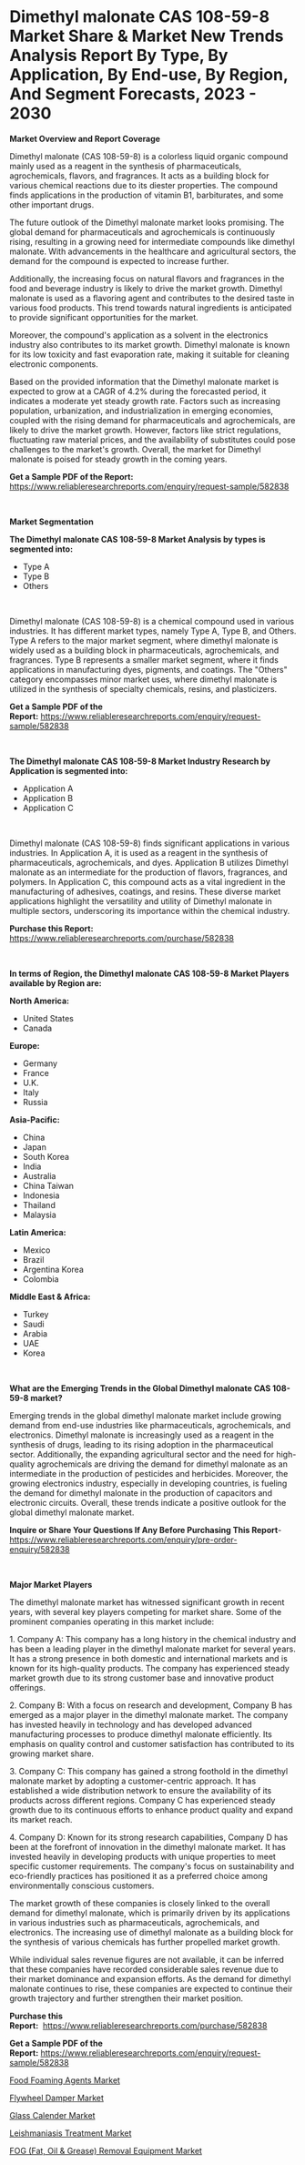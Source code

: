 <p><h1>Dimethyl malonate CAS 108-59-8 Market Share & Market New Trends Analysis Report By Type, By Application, By End-use, By Region, And Segment Forecasts, 2023 - 2030</h1></p><p><strong>Market Overview and Report Coverage</strong></p>
<p><p>Dimethyl malonate (CAS 108-59-8) is a colorless liquid organic compound mainly used as a reagent in the synthesis of pharmaceuticals, agrochemicals, flavors, and fragrances. It acts as a building block for various chemical reactions due to its diester properties. The compound finds applications in the production of vitamin B1, barbiturates, and some other important drugs.</p><p>The future outlook of the Dimethyl malonate market looks promising. The global demand for pharmaceuticals and agrochemicals is continuously rising, resulting in a growing need for intermediate compounds like dimethyl malonate. With advancements in the healthcare and agricultural sectors, the demand for the compound is expected to increase further.</p><p>Additionally, the increasing focus on natural flavors and fragrances in the food and beverage industry is likely to drive the market growth. Dimethyl malonate is used as a flavoring agent and contributes to the desired taste in various food products. This trend towards natural ingredients is anticipated to provide significant opportunities for the market.</p><p>Moreover, the compound's application as a solvent in the electronics industry also contributes to its market growth. Dimethyl malonate is known for its low toxicity and fast evaporation rate, making it suitable for cleaning electronic components.</p><p>Based on the provided information that the Dimethyl malonate market is expected to grow at a CAGR of 4.2% during the forecasted period, it indicates a moderate yet steady growth rate. Factors such as increasing population, urbanization, and industrialization in emerging economies, coupled with the rising demand for pharmaceuticals and agrochemicals, are likely to drive the market growth. However, factors like strict regulations, fluctuating raw material prices, and the availability of substitutes could pose challenges to the market's growth. Overall, the market for Dimethyl malonate is poised for steady growth in the coming years.</p></p>
<p><strong>Get a Sample PDF of the Report:</strong> <a href="https://www.reliableresearchreports.com/enquiry/request-sample/582838">https://www.reliableresearchreports.com/enquiry/request-sample/582838</a></p>
<p>&nbsp;</p>
<p><strong>Market Segmentation</strong></p>
<p><strong>The Dimethyl malonate CAS 108-59-8 Market Analysis by types is segmented into:</strong></p>
<p><ul><li>Type A</li><li>Type B</li><li>Others</li></ul></p>
<p>&nbsp;</p>
<p><p>Dimethyl malonate (CAS 108-59-8) is a chemical compound used in various industries. It has different market types, namely Type A, Type B, and Others. Type A refers to the major market segment, where dimethyl malonate is widely used as a building block in pharmaceuticals, agrochemicals, and fragrances. Type B represents a smaller market segment, where it finds applications in manufacturing dyes, pigments, and coatings. The "Others" category encompasses minor market uses, where dimethyl malonate is utilized in the synthesis of specialty chemicals, resins, and plasticizers.</p></p>
<p><strong>Get a Sample PDF of the Report:</strong>&nbsp;<a href="https://www.reliableresearchreports.com/enquiry/request-sample/582838">https://www.reliableresearchreports.com/enquiry/request-sample/582838</a></p>
<p>&nbsp;</p>
<p><strong>The Dimethyl malonate CAS 108-59-8 Market Industry Research by Application is segmented into:</strong></p>
<p><ul><li>Application A</li><li>Application B</li><li>Application C</li></ul></p>
<p>&nbsp;</p>
<p><p>Dimethyl malonate (CAS 108-59-8) finds significant applications in various industries. In Application A, it is used as a reagent in the synthesis of pharmaceuticals, agrochemicals, and dyes. Application B utilizes Dimethyl malonate as an intermediate for the production of flavors, fragrances, and polymers. In Application C, this compound acts as a vital ingredient in the manufacturing of adhesives, coatings, and resins. These diverse market applications highlight the versatility and utility of Dimethyl malonate in multiple sectors, underscoring its importance within the chemical industry.</p></p>
<p><strong>Purchase this Report:</strong>&nbsp; <a href="https://www.reliableresearchreports.com/purchase/582838">https://www.reliableresearchreports.com/purchase/582838</a></p>
<p>&nbsp;</p>
<p><strong>In terms of Region, the Dimethyl malonate CAS 108-59-8 Market Players available by Region are:</strong></p>
<p>
    <p> <strong> North America: </strong>
        <ul>
            <li>United States</li>
            <li>Canada</li>
        </ul>
        </p> 
    <p> <strong> Europe: </strong>
        <ul>
            <li>Germany</li>
            <li>France</li>
            <li>U.K.</li>
            <li>Italy</li>
            <li>Russia</li>
        </ul>
        </p> 
    <p> <strong> Asia-Pacific: </strong>
        <ul>
            <li>China</li>
            <li>Japan</li>
            <li>South Korea</li>
            <li>India</li>
            <li>Australia</li>
            <li>China Taiwan</li>
            <li>Indonesia</li>
            <li>Thailand</li>
            <li>Malaysia</li>
        </ul>
        </p> 
    <p> <strong> Latin America: </strong>
        <ul>
            <li>Mexico</li>
            <li>Brazil</li>
            <li>Argentina Korea</li>
            <li>Colombia</li>
        </ul>
        </p> 
    <p> <strong> Middle East & Africa: </strong>
        <ul>
            <li>Turkey</li>
            <li>Saudi</li>
            <li>Arabia</li>
            <li>UAE</li>
            <li>Korea</li>
        </ul>
    </p>
    </p>
<p>&nbsp;</p>
<p><strong>What are the Emerging Trends in the Global Dimethyl malonate CAS 108-59-8 market?</strong></p>
<p><p>Emerging trends in the global dimethyl malonate market include growing demand from end-use industries like pharmaceuticals, agrochemicals, and electronics. Dimethyl malonate is increasingly used as a reagent in the synthesis of drugs, leading to its rising adoption in the pharmaceutical sector. Additionally, the expanding agricultural sector and the need for high-quality agrochemicals are driving the demand for dimethyl malonate as an intermediate in the production of pesticides and herbicides. Moreover, the growing electronics industry, especially in developing countries, is fueling the demand for dimethyl malonate in the production of capacitors and electronic circuits. Overall, these trends indicate a positive outlook for the global dimethyl malonate market.</p></p>
<p><strong>Inquire or Share Your Questions If Any Before Purchasing This Report</strong>- <a href="https://www.reliableresearchreports.com/enquiry/pre-order-enquiry/582838">https://www.reliableresearchreports.com/enquiry/pre-order-enquiry/582838</a></p>
<p>&nbsp;</p>
<p><strong>Major Market Players</strong></p>
<p><p>The dimethyl malonate market has witnessed significant growth in recent years, with several key players competing for market share. Some of the prominent companies operating in this market include:</p><p>1. Company A: This company has a long history in the chemical industry and has been a leading player in the dimethyl malonate market for several years. It has a strong presence in both domestic and international markets and is known for its high-quality products. The company has experienced steady market growth due to its strong customer base and innovative product offerings.</p><p>2. Company B: With a focus on research and development, Company B has emerged as a major player in the dimethyl malonate market. The company has invested heavily in technology and has developed advanced manufacturing processes to produce dimethyl malonate efficiently. Its emphasis on quality control and customer satisfaction has contributed to its growing market share.</p><p>3. Company C: This company has gained a strong foothold in the dimethyl malonate market by adopting a customer-centric approach. It has established a wide distribution network to ensure the availability of its products across different regions. Company C has experienced steady growth due to its continuous efforts to enhance product quality and expand its market reach.</p><p>4. Company D: Known for its strong research capabilities, Company D has been at the forefront of innovation in the dimethyl malonate market. It has invested heavily in developing products with unique properties to meet specific customer requirements. The company's focus on sustainability and eco-friendly practices has positioned it as a preferred choice among environmentally conscious customers.</p><p>The market growth of these companies is closely linked to the overall demand for dimethyl malonate, which is primarily driven by its applications in various industries such as pharmaceuticals, agrochemicals, and electronics. The increasing use of dimethyl malonate as a building block for the synthesis of various chemicals has further propelled market growth.</p><p>While individual sales revenue figures are not available, it can be inferred that these companies have recorded considerable sales revenue due to their market dominance and expansion efforts. As the demand for dimethyl malonate continues to rise, these companies are expected to continue their growth trajectory and further strengthen their market position.</p></p>
<p><strong>Purchase this Report:</strong>&nbsp;&nbsp;<a href="https://www.reliableresearchreports.com/purchase/582838">https://www.reliableresearchreports.com/purchase/582838</a></p>
<p></p>
<p><strong>Get a Sample PDF of the Report:</strong>&nbsp;<a href="https://www.reliableresearchreports.com/enquiry/request-sample/582838">https://www.reliableresearchreports.com/enquiry/request-sample/582838</a></p>
<p><p><a href="https://www.linkedin.com/pulse/food-foaming-agents-market-size-share-amp-trends-analysis/">Food Foaming Agents Market</a></p><p><a href="https://www.linkedin.com/pulse/flywheel-damper-market-insights-players-forecast-till-2030/">Flywheel Damper Market</a></p><p><a href="https://medium.com/@markuspagac/glass-calender-market-size-growth-forecast-2023-2030-2f5f484faa74">Glass Calender Market</a></p><p><a href="https://medium.com/@lisasanchez1968/leishmaniasis-treatment-market-insight-market-trends-growth-forecasted-from-2023-to-2030-08b93b0b6204">Leishmaniasis Treatment Market</a></p><p><a href="https://www.linkedin.com/pulse/decoding-fog-fat-oil-amp-grease-removal-equipment-market/">FOG (Fat, Oil & Grease) Removal Equipment Market</a></p></p>